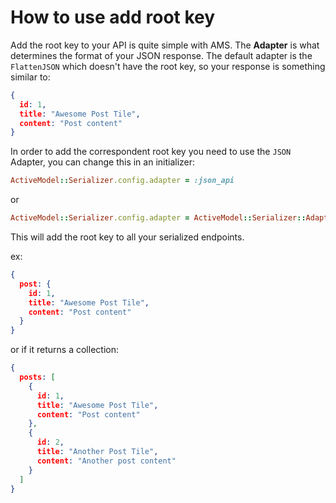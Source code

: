 # How to use add root key

Add the root key to your API is quite simple with AMS. The **Adapter** is what determines the format of your JSON response. The default adapter is the ```FlattenJSON``` which doesn't have the root key, so your response is something similar to:

```json
{
  id: 1,
  title: "Awesome Post Tile",
  content: "Post content"
}
```

In order to add the correspondent root key you need to use the ```JSON``` Adapter, you can change this in an initializer:

```ruby
ActiveModel::Serializer.config.adapter = :json_api
```

or

```ruby
ActiveModel::Serializer.config.adapter = ActiveModel::Serializer::Adapter::Json
```

This will add the root key to all your serialized endpoints.

ex:

```json
{
  post: {
    id: 1,
    title: "Awesome Post Tile",
    content: "Post content"
  }
}
```

or if it returns a collection:

```json
{
  posts: [
    {
      id: 1,
      title: "Awesome Post Tile",
      content: "Post content"
    },
    {
      id: 2,
      title: "Another Post Tile",
      content: "Another post content"
    }
  ]
}
```
